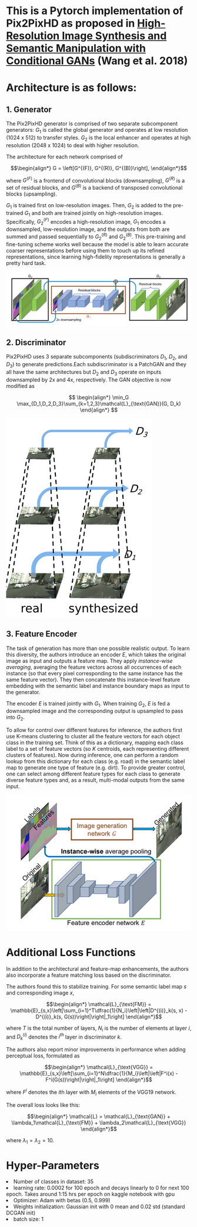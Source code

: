 # This is a Pytorch implementation of Pix2PixHD as proposed in [High-Resolution Image Synthesis and Semantic Manipulation with Conditional GANs](https://arxiv.org/abs/1711.11585) (Wang et al. 2018)

# Architecture is as follows:
## 1. Generator
The Pix2PixHD generator is comprised of two separate subcomponent generators: $G_1$ is called the global generator and operates at low resolution (1024 x 512) to transfer styles. $G_2$ is the local enhancer and operates at high resolution (2048 x 1024) to deal with higher resolution.

The architecture for each network comprised of

$$\begin{align*}
    G = \left[G^{(F)}, G^{(R)}, G^{(B)}\right],
\end{align*}$$

where $G^{(F)}$ is a frontend of convolutional blocks (downsampling), $G^{(R)}$ is a set of residual blocks, and $G^{(B)}$ is a backend of transposed convolutional blocks (upsampling).

$G_1$ is trained first on low-resolution images. Then, $G_2$ is added to the pre-trained $G_1$ and both are trained jointly on high-resolution images. Specifically, $G_2^{(F)}$ encodes a high-resolution image, $G_1$ encodes a downsampled, low-resolution image, and the outputs from both are summed and passed sequentially to $G_2^{(R)}$ and $G_2^{(B)}$. This pre-training and fine-tuning scheme works well because the model is able to learn accurate coarser representations before using them to touch up its refined representations, since learning high-fidelity representations is generally a pretty hard task.

<img src="images/gan_architecture.png">


## 2. Discriminator
Pix2PixHD uses 3 separate subcomponents (subdiscriminators $D_1$, $D_2$, and $D_3$) to generate predictions.Each subdiscriminator is a PatchGAN and they all have the same architectures but $D_2$ and $D_3$ operate on inputs downsampled by 2x and 4x, respectively. The GAN objective is now modified as

$$
\begin{align*}
    \min_G \max_{D_1,D_2,D_3}\sum_{k=1,2,3}\mathcal{L}_{\text{GAN}}(G, D_k)
\end{align*}
$$

<img src="images/multiscale_discriminator.png">

## 3. Feature Encoder
The task of generation has more than one possible realistic output. To learn this diversity, the authors introduce an encoder $E$, which takes the original image as input and outputs a feature map. They apply *instance-wise averaging*, averaging the feature vectors across all occurrences of each instance  (so that every pixel corresponding to the same instance has the same feature vector). They then concatenate this instance-level feature embedding with the semantic label and instance boundary maps as input to the generator.

The encoder $E$ is trained jointly with $G_1$. When training $G_2$, $E$ is fed a downsampled image and the corresponding output is upsampled to pass into $G_2$.

To allow for control over different features for inference, the authors first use K-means clustering to cluster all the feature vectors for each object class in the training set. Think of this as a dictionary, mapping each class label to a set of feature vectors (so $K$ centroids, each representing different clusters of features). Now during inference, one can perform a random lookup from this dictionary for each class (e.g. road) in the semantic label map to generate one type of feature (e.g. dirt). To provide greater control, one can select among different feature types for each class to generate diverse feature types and, as a result, multi-modal outputs from the same input. 

<img src="images\encoder.png">

# Additional Loss Functions
In addition to the architectural and feature-map enhancements, the authors also incorporate a feature matching loss based on the discriminator.

The authors found this to stabilize training. For some semantic label map $s$ and corresponding image $x$,

$$\begin{align*}
    \mathcal{L}_{\text{FM}} = \mathbb{E}_{s,x}\left[\sum_{i=1}^T\dfrac{1}{N_i}\left|\left|D^{(i)}_k(s, x) - D^{(i)}_k(s, G(s))\right|\right|_1\right]
\end{align*}$$

where $T$ is the total number of layers, $N_i$ is the number of elements at layer $i$, and $D^{(i)}_k$ denotes the $i^{th}$ layer in discriminator $k$.

The authors also report minor improvements in performance when adding perceptual loss, formulated as

$$\begin{align*}
    \mathcal{L}_{\text{VGG}} = \mathbb{E}_{s,x}\left[\sum_{i=1}^N\dfrac{1}{M_i}\left|\left|F^i(x) - F^i(G(s))\right|\right|_1\right]
\end{align*}$$

where $F^i$ denotes the $i$th layer with $M_i$ elements of the VGG19 network.

The overall loss looks like this:

$$\begin{align*}
    \mathcal{L} = \mathcal{L}_{\text{GAN}} + \lambda_1\mathcal{L}_{\text{FM}} + \lambda_2\mathcal{L}_{\text{VGG}}
\end{align*}$$

where $\lambda_1 = \lambda_2 = 10$.

# Hyper-Parameters
<li>Number of classes in dataset: 35 </li>
<li>learning rate: 0.0002 for 100 epoch and decays linearly to 0 for next 100 epoch. Takes around 1:15 hrs per epoch on kaggle notebook with gpu</li>
<li>Optimizer: Adam with betas (0.5, 0.999) </li>
<li>Weights initialization: Gaussian init with 0 mean and 0.02 std (standard DCGAN init) </li>
<li>batch size: 1 </li>